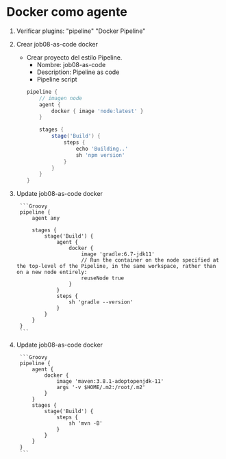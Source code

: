 # Docker como agente

1. Verificar plugins:
    "pipeline"
    "Docker Pipeline"
    
1. Crear job08-as-code docker
    * Crear proyecto del estilo Pipeline.
        * Nombre: job08-as-code
        * Description: Pipeline as code
        * Pipeline script
        ```Groovy         
        pipeline {
            // imagen node
            agent {
                docker { image 'node:latest' }
            }

            stages {
                stage('Build') {
                    steps {
                        echo 'Building..'
                        sh 'npm version'
                    }
                }
            }
        }
        ```
1. Update job08-as-code docker

        ```Groovy 
        pipeline {
            agent any

            stages {
                stage('Build') {
                    agent {
                        docker {
                            image 'gradle:6.7-jdk11'
                            // Run the container on the node specified at the top-level of the Pipeline, in the same workspace, rather than on a new node entirely:
                            reuseNode true
                        }
                    }
                    steps {
                        sh 'gradle --version'
                    }
                }
            }
        }
        ```          
1. Update job08-as-code docker

        ```Groovy
        pipeline {
            agent {
                docker {
                    image 'maven:3.8.1-adoptopenjdk-11'
                    args '-v $HOME/.m2:/root/.m2'
                }
            }
            stages {
                stage('Build') {
                    steps {
                        sh 'mvn -B'
                    }
                }
            }
        }
        ``` 